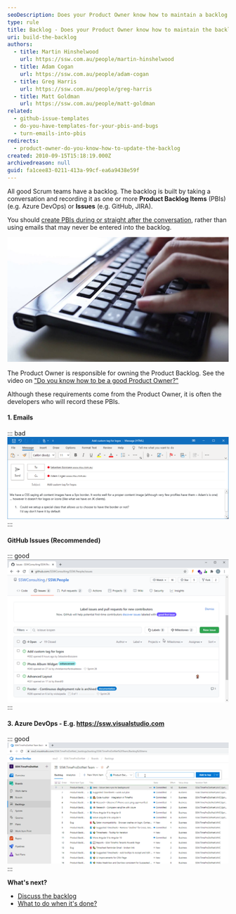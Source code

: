 ```yaml
---
seoDescription: Does your Product Owner know how to maintain a backlog effectively by recording conversations as Product Backlog Items (PBIs) or Issues?
type: rule
title: Backlog - Does your Product Owner know how to maintain the backlog?
uri: build-the-backlog
authors:
  - title: Martin Hinshelwood
    url: https://ssw.com.au/people/martin-hinshelwood
  - title: Adam Cogan
    url: https://ssw.com.au/people/adam-cogan
  - title: Greg Harris
    url: https://ssw.com.au/people/greg-harris
  - title: Matt Goldman
    url: https://ssw.com.au/people/matt-goldman
related:
  - github-issue-templates
  - do-you-have-templates-for-your-pbis-and-bugs
  - turn-emails-into-pbis
redirects:
  - product-owner-do-you-know-how-to-update-the-backlog
created: 2010-09-15T15:18:19.000Z
archivedreason: null
guid: fa1cee83-0211-413a-99cf-ea6a9438e59f
---
```


All good Scrum teams have a backlog. The backlog is built by taking a conversation and recording it as one or more **Product Backlog Items** (PBIs) (e.g. Azure DevOps) or **Issues** (e.g. GitHub, JIRA).

You should [create PBIs during or straight after the conversation](/report-bugs-and-suggestions), rather than using emails that may never be entered into the backlog.

![Figure: Get typing during a conversation to make the meeting tangible](Typing.jpg)

The Product Owner is responsible for owning the Product Backlog. See the video on ["Do you know how to be a good Product Owner?"](/do-you-know-the-how-to-be-a-good-product-owner)

Although these requirements come from the Product Owner, it is often the developers who will record these PBIs.

<!--endintro-->

#### 1. Emails

::: bad
![Figure: Bad example - This is a poor way to add a PBI/Issue as you can’t order emails by the business priority](EmailBadExample.png)
:::

#### GitHub Issues (Recommended)

::: good
![Figure: Good example - Github Issues](GitHubIssues.png)
:::

#### 3. Azure DevOps - E.g. <https://ssw.visualstudio.com>

::: good
![Figure: Good example - Azure DevOps allows you to enter an item into the backlog, in any priority order](AzureDevOpsBacklog_1710232021931.png)
:::

**What's next?**

* [Discuss the backlog](/discuss-the-backlog)
* [What to do when it's done?](/dones-do-you-know-how-to-do-a-perfect-done-replying-to-a-bug)
